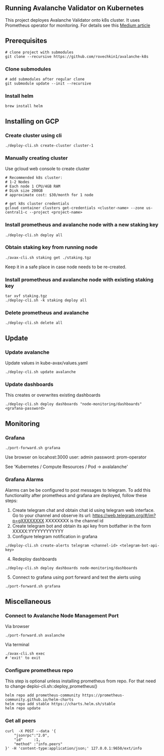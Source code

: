 ## Running Avalanche Validator on Kubernetes

This project deployes Avalanche Validator onto k8s cluster. It uses Prometheus operator for monitoring.
For details see this [Medium article](https://rovechkin-56984.medium.com/running-avalanche-validator-using-kubernetes-dd255461fc55)

## Prerequisites
```
# clone project with submodules
git clone --recursive https://github.com/rovechkin1/avalanche-k8s
```
### Clone submodules
```
# add submodules after regular clone
git submodule update --init --recursive
```

### Install helm
```
brew install helm
```

## Installing on GCP
### Create cluster using cli
```
./deploy-cli.sh create-cluster cluster-1
```
### Manually creating cluster
Use gcloud web console to create cluster
```
# Recommended k8s cluster:
# 1-2 Nodes
# Each node 1 CPU/4GB RAM
# Disk size 200GB
# approximate cost: $30/month for 1 node

# get k8s cluster credentials
gcloud container clusters get-credentials <cluster-name> --zone us-central1-c --project <project-name>
```

### Install prometheus and avalanche node with a new staking key
```
./deploy-cli.sh deploy all
```

### Obtain staking key from running node
```
./avax-cli.sh staking get ./staking.tgz
```
Keep it in a safe place in case node needs to be re-created.

### Install prometheus and avalanche node with existing staking key
```
tar xvf staking.tgz
./deploy-cli.sh -k staking deploy all
```

### Delete prometheus and avalanche
```
./deploy-cli.sh delete all
```

## Update

### Update avalanche
Update values in kube-avax/values.yaml
```
./deploy-cli.sh update avalanche
```

### Update dashboards
This creates or overwrites existing dashboards
```
./deploy-cli.sh deploy dashboards "node-monitoring/dashboards" <grafana-password>
```

## Monitoring

### Grafana
```
./port-forward.sh grafana
```
Use browser on locahost:3000
user: admin
password: prom-operator

See 'Kubernetes / Compute Resources / Pod -> avalalanche'

### Grafana Alarms
Alarms can be be configured to post messages to telegram. To add this functionality after prometheus and grafana are deployed, follow these steps:
1. Create telegram chat and obtain chat id using telegram web interface. Go to your channel and observe its url: https://web.telegram.org/#/im?p=gXXXXXXXX
XXXXXXXX is the channel id
2. Create telegram bot and obtain its api key from botfather in the form XXXXX:YYYYYYYYYYYY
3. Configure telegram notification in grafana
```
./deploy-cli.sh create-alerts telegram <channel-id> <telegram-bot-api-key>
```
4. Redeploy dashboards
```
./deploy-cli.sh deploy dashboards node-monitoring/dashboards
```
5. Connect to grafana using port forward and test the alerts using
```
./port-forward.sh grafana
```

## Miscellaneous
### Connect to Avalanche Node Management Port
Via browser
```
./port-forward.sh avalanche
```

Via terminal
```
./avax-cli.sh exec
# 'exit' to exit
```


### Configure prometheus repo 
This step is optional unless installing
prometheus from repo. For that need to change deploi-cli.sh::deploy_prometheus()
```
helm repo add prometheus-community https://prometheus-community.github.io/helm-charts
helm repo add stable https://charts.helm.sh/stable
helm repo update
```

### Get all peers
```
curl  -X POST --data '{
    "jsonrpc":"2.0",
    "id"     :1,
    "method" :"info.peers"
}' -H 'content-type:application/json;' 127.0.0.1:9650/ext/info
```



